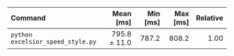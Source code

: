 | Command | Mean [ms] | Min [ms] | Max [ms] | Relative |
|:---|---:|---:|---:|---:|
| `python excelsior_speed_style.py` | 795.8 ± 11.0 | 787.2 | 808.2 | 1.00 |
